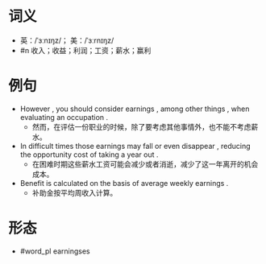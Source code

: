# 词义
- 英：/ˈɜːnɪŋz/； 美：/ˈɜːrnɪŋz/
- #n 收入；收益；利润；工资；薪水；赢利
# 例句
- However , you should consider earnings , among other things , when evaluating an occupation .
	- 然而，在评估一份职业的时候，除了要考虑其他事情外，也不能不考虑薪水。
- In difficult times those earnings may fall or even disappear , reducing the opportunity cost of taking a year out .
	- 在困难时期这些薪水工资可能会减少或者消逝，减少了这一年离开的机会成本。
- Benefit is calculated on the basis of average weekly earnings .
	- 补助金按平均周收入计算。
# 形态
- #word_pl earningses
